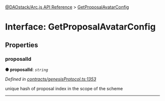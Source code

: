 [@DAOstack/Arc.js API Reference](../README.md) > [GetProposalAvatarConfig](../interfaces/getproposalavatarconfig.md)



# Interface: GetProposalAvatarConfig


## Properties
<a id="proposalid"></a>

###  proposalId

**●  proposalId**:  *`string`* 

*Defined in [contracts/genesisProtocol.ts:1353](https://github.com/daostack/arc.js/blob/6909d59/lib/contracts/genesisProtocol.ts#L1353)*



unique hash of proposal index in the scope of the scheme




___


